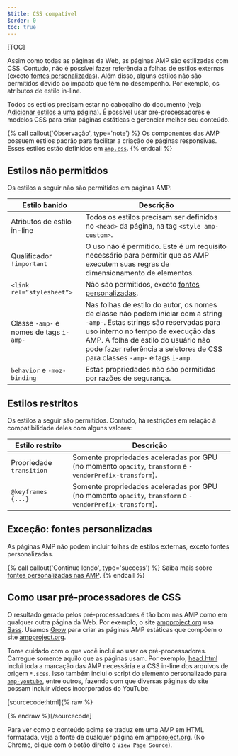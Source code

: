 ```yaml
---
$title: CSS compatível
$order: 0
toc: true
---
```

[TOC]

Assim como todas as páginas da Web, as páginas AMP são estilizadas com CSS. Contudo, não é possível fazer referência a folhas de estilos externas (exceto [fontes personalizadas](#the-custom-fonts-exception)). Além disso, alguns estilos não são permitidos devido ao impacto que têm no desempenho. Por exemplo, os atributos de estilo in-line.

Todos os estilos precisam estar no cabeçalho do documento (veja [Adicionar estilos a uma página](/pt_br/docs/guides/responsive_amp.html#add-styles-to-a-page)). É possível usar pré-processadores e modelos CSS para criar páginas estáticas e gerenciar melhor seu conteúdo.

{% call callout('Observação', type='note') %}
Os componentes das AMP possuem estilos padrão para facilitar a criação de páginas responsivas. Esses estilos estão definidos em [`amp.css`](https://github.com/ampproject/amphtml/blob/master/css/amp.css).
{% endcall %}

## Estilos não permitidos

Os estilos a seguir não são permitidos em páginas AMP:

<table>
  <thead>
    <tr>
      <th class="col-thirty" data-th="Banned style">Estilo banido</th>
      <th data-th="Description">Descrição</th>
    </tr>
  </thead>
  <tbody>
    <tr>
      <td data-th="Banned style">Atributos de estilo in-line</td>
      <td data-th="Description"> Todos os estilos precisam ser definidos no <code>&lt;head&gt;</code> da página, na tag <code>&lt;style amp-custom&gt;</code>.</td>
    </tr>
    <tr>
      <td data-th="Banned style">Qualificador <code>!important</code></td>
      <td data-th="Description">O uso não é permitido. Este é um requisito necessário para permitir que as AMP executem suas regras de dimensionamento de elementos.</td>
    </tr>
    <tr>
      <td data-th="Banned style"><code>&lt;link rel=”stylesheet”&gt;</code></td>
      <td data-th="Description"> Não são permitidos, exceto <a href="#the-custom-fonts-exception">fontes personalizadas</a>.</td>
    </tr>
    <tr>
      <td data-th="Banned style">Classe <code>-amp-</code> e nomes de tags <code>i-amp-</code></td>
      <td data-th="Description"> Nas folhas de estilo do autor, os nomes de classe não podem iniciar com a string <code>-amp-</code>. Estas strings são reservadas para uso interno no tempo de execução das AMP. A folha de estilo do usuário não pode fazer referência a seletores de CSS para classes <code>-amp-</code> e tags <code>i-amp</code>.</td>
    </tr>
    <tr>
      <td data-th="Banned style"><code>behavior</code> e <code>-moz-binding</code></td>
      <td data-th="Description">Estas propriedades não são permitidas por razões de segurança.</td>
    </tr>
  </tbody>
</table>

## Estilos restritos

Os estilos a seguir são permitidos. Contudo, há restrições em relação à compatibilidade deles com alguns valores:

<table>
  <thead>
    <tr>
      <th class="col-thirty" data-th="Banned style">Estilo restrito</th>
      <th data-th="Description">Descrição</th>
    </tr>
  </thead>
  <tbody>
    <tr>
      <td data-th="Restricted style">Propriedade <code>transition</code></td>
      <td data-th="Description"> Somente propriedades aceleradas por GPU (no momento <code>opacity</code>, <code>transform</code> e <code>-vendorPrefix-transform</code>).</td>
    </tr>
    <tr>
      <td data-th="Restricted style"><code>@keyframes {...}</code></td>
      <td data-th="Description"> Somente propriedades aceleradas por GPU (no momento <code>opacity</code>, <code>transform</code> e <code>-vendorPrefix-transform</code>).</td>
    </tr>
  </tbody>
</table>

## Exceção: fontes personalizadas

As páginas AMP não podem incluir folhas de estilos externas, exceto fontes personalizadas.

{% call callout('Continue lendo', type='success') %}
Saiba mais sobre [fontes personalizadas nas AMP](/pt_br/docs/guides/responsive/custom_fonts.html).
{% endcall %}

## Como usar pré-processadores de CSS

O resultado gerado pelos pré-processadores é tão bom nas AMP como em qualquer outra página da Web. Por exemplo, o site [ampproject.org](https://www.ampproject.org/) usa [Sass](http://sass-lang.com/). Usamos [Grow](http://grow.io/) para criar as páginas AMP estáticas que compõem o site [ampproject.org](https://www.ampproject.org/).


Tome cuidado com o que você inclui ao usar os pré-processadores. Carregue somente aquilo que as páginas usam. Por exemplo, [head.html](https://github.com/ampproject/docs/blob/master/views/partials/head.html) inclui toda a marcação das AMP necessária e a CSS in-line dos arquivos de origem `*.scss`. Isso também inclui o script do elemento personalizado para [`amp-youtube`](/pt_br/docs/reference/extended/amp-youtube.html), entre outros, fazendo com que diversas páginas do site possam incluir vídeos incorporados do YouTube.

[sourcecode:html]{% raw %}
<head>
  <meta charset="utf-8">
  <meta name="viewport" content="width=device-width,minimum-scale=1,initial-scale=1">
  <meta property="og:description" content="{% if doc.description %}{{doc.description}} – {% endif %}Accelerated Mobile Pages Project">
  <meta name="description" content="{% if doc.description %}{{doc.description}} – {% endif %}Accelerated Mobile Pages Project">

  <title>Projeto de Accelerated Mobile Pages</title>
  <link rel="icon" href="/static/img/amp_favicon.png">
  <link rel="canonical" href="https://www.ampproject.org{{doc.url.path}}">
  <link href="https://fonts.googleapis.com/css?family=Roboto:200,300,400,500,700" rel="stylesheet">
  <style amp-custom>
  {% include "/assets/css/main.min.css" %}
  </style>

  <style amp-boilerplate>body{-webkit-animation:-amp-start 8s steps(1,end) 0s 1 normal both;-moz-animation:-amp-start 8s steps(1,end) 0s 1 normal both;-ms-animation:-amp-start 8s steps(1,end) 0s 1 normal both;animation:-amp-start 8s steps(1,end) 0s 1 normal both}@-webkit-keyframes -amp-start{from{visibility:hidden}to{visibility:visible}}@-moz-keyframes -amp-start{from{visibility:hidden}to{visibility:visible}}@-ms-keyframes -amp-start{from{visibility:hidden}to{visibility:visible}}@-o-keyframes -amp-start{from{visibility:hidden}to{visibility:visible}}@keyframes -amp-start{from{visibility:hidden}to{visibility:visible}}</style><noscript><style amp-boilerplate>body{-webkit-animation:none;-moz-animation:none;-ms-animation:none;animation:none}</style></noscript>
  <script async src="https://cdn.ampproject.org/v0.js"></script>
  <script async custom-element="amp-carousel" src="https://cdn.ampproject.org/v0/amp-carousel-0.1.js"></script>
  <script async custom-element="amp-analytics" src="https://cdn.ampproject.org/v0/amp-analytics-0.1.js"></script>
  <script async custom-element="amp-lightbox" src="https://cdn.ampproject.org/v0/amp-lightbox-0.1.js"></script>
  <script async custom-element="amp-youtube" src="https://cdn.ampproject.org/v0/amp-youtube-0.1.js"></script>
  <script async custom-element="amp-sidebar" src="https://cdn.ampproject.org/v0/amp-sidebar-0.1.js"></script>
  <script async custom-element="amp-iframe" src="https://cdn.ampproject.org/v0/amp-iframe-0.1.js"></script>
</head>
{% endraw %}[/sourcecode]

Para ver como o conteúdo acima se traduz em uma AMP em HTML formatada, veja a fonte de qualquer página em [ampproject.org](https://www.ampproject.org/). (No Chrome, clique com o botão direito e `View Page Source`).

